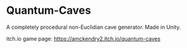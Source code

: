 # Quantum-Caves
A completely procedural non-Euclidian cave generator. Made in Unity.

itch.io game page: https://amckendry2.itch.io/quantum-caves
